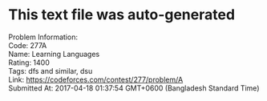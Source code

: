 # This text file was auto-generated  
  
Problem Information:  
Code: 277A  
Name: Learning Languages  
Rating: 1400  
Tags: dfs and similar, dsu  
Link: https://codeforces.com/contest/277/problem/A  
Submitted At: 2017-04-18 01:37:54 GMT+0600 (Bangladesh Standard Time)  
